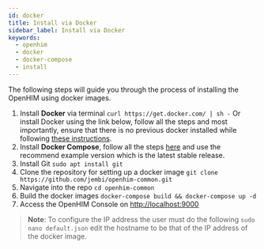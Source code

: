 ```yaml
---
id: docker
title: Install via Docker
sidebar_label: Install via Docker
keywords:
  - openhim
  - docker
  - docker-compose
  - install
---
```


The following steps will guide you through the process of installing the OpenHIM using docker images.

1. Install **Docker** via terminal `curl https://get.docker.com/ | sh -` Or install Docker using the link below, follow all the steps and most importantly, ensure that there is no previous docker installed while following [these instructions](https://docs.docker.com/engine/installation/linux/docker-ce/ubuntu/#install-using-the-repository).
1. Install **Docker Compose**, follow all the steps [here](https://docs.docker.com/compose/install/#install-compose) and use the recommend example version which is the latest stable release.
1. Install Git `sudo apt install git`
1. Clone the repository for setting up a docker image `git clone https://github.com/jembi/openhim-common.git`
1. Navigate into the repo `cd openhim-common`
1. Build the docker images `docker-compose build && docker-compose up -d`
1. Access the OpenHIM Console on <http://localhost:9000>

> **Note**: To configure the IP address the user must do the following `sudo nano default.json` edit the hostname to be that of the IP address of the docker image.

